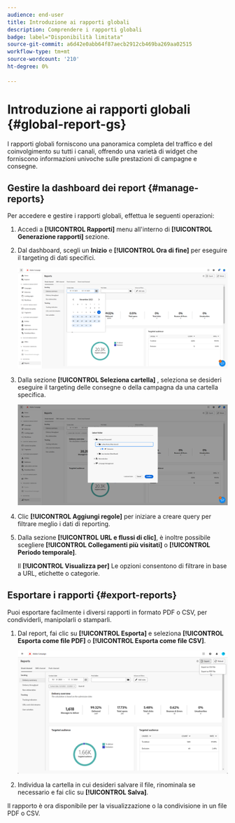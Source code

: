 ```yaml
---
audience: end-user
title: Introduzione ai rapporti globali
description: Comprendere i rapporti globali
badge: label="Disponibilità limitata"
source-git-commit: a6d42e0abb64f87aecb2912cb469ba269aa02515
workflow-type: tm+mt
source-wordcount: '210'
ht-degree: 0%

---
```



# Introduzione ai rapporti globali {#global-report-gs}

I rapporti globali forniscono una panoramica completa del traffico e del coinvolgimento su tutti i canali, offrendo una varietà di widget che forniscono informazioni univoche sulle prestazioni di campagne e consegne.

## Gestire la dashboard dei report {#manage-reports}

Per accedere e gestire i rapporti globali, effettua le seguenti operazioni:

1. Accedi a **[!UICONTROL Rapporti]** menu all&#39;interno di **[!UICONTROL Generazione rapporti]** sezione.

1. Dal dashboard, scegli un **Inizio** e **[!UICONTROL Ora di fine]** per eseguire il targeting di dati specifici.

   ![](assets/global_report_manage_1.png)

1. Dalla sezione **[!UICONTROL Seleziona cartella]** , seleziona se desideri eseguire il targeting delle consegne o della campagna da una cartella specifica.

   ![](assets/global_report_manage_2.png)

1. Clic **[!UICONTROL Aggiungi regole]** per iniziare a creare query per filtrare meglio i dati di reporting.

1. Dalla sezione **[!UICONTROL URL e flussi di clic]**, è inoltre possibile scegliere **[!UICONTROL Collegamenti più visitati]** o **[!UICONTROL Periodo temporale]**.

   Il **[!UICONTROL Visualizza per]** Le opzioni consentono di filtrare in base a URL, etichette o categorie.

## Esportare i rapporti {#export-reports}

Puoi esportare facilmente i diversi rapporti in formato PDF o CSV, per condividerli, manipolarli o stamparli.

1. Dal report, fai clic su **[!UICONTROL Esporta]** e seleziona **[!UICONTROL Esporta come file PDF]** o **[!UICONTROL Esporta come file CSV]**.

   ![](assets/global_report_export.png)

1. Individua la cartella in cui desideri salvare il file, rinominala se necessario e fai clic su **[!UICONTROL Salva]**.

Il rapporto è ora disponibile per la visualizzazione o la condivisione in un file PDF o CSV.

